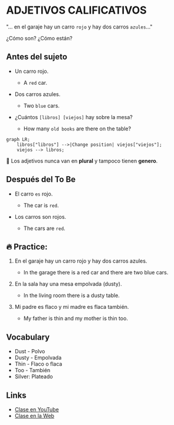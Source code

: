 # ADJETIVOS CALIFICATIVOS

"... en el garaje hay un carro `rojo` y hay dos carros `azules`..."

¿Cómo son? ¿Cómo están?  

## Antes del sujeto

- Un carro rojo.
	- A `red` car.

- Dos carros azules.
	- Two `blue` cars.

- ¿Cuántos `[libros] [viejos]` hay sobre la mesa?
	- How many `old books` are there on the table?

```mermaid
graph LR;
    libros["libros"] -->|Change position| viejos["viejos"];
    viejos --> libros;
```

📌 Los adjetivos nunca van en **plural** y tampoco tienen **genero**. 

## Después del To Be

- El carro `es` rojo.
	- The car is `red`.

- Los carros son rojos.
	- The cars are `red`.

## 🔥 Practice:

1. En el garaje hay un carro rojo y hay dos carros azules.
	- In the garage there is a red car and there are two blue cars.

2. En la sala hay una mesa empolvada (dusty).
	- In the living room there is a dusty table.

3. Mi padre es flaco y mi madre es flaca también.
	- My father is thin and my mother is thin too.

## Vocabulary

- Dust - Polvo   
- Dusty - Empolvada   
- Thin - Flaco o flaca   
- Too - También  
- Silver: Plateado   

## Links

- [Clase en YouTube](https://www.youtube.com/watch?v=tFCHKUCiYm8&list=PLgrNDDl9MxYmUmf19zPiljdg8FKIRmP78&index=9)    
- [Clase en la Web](https://www.pacho8a.com/ingl%C3%A9s/curso-ingl%C3%A9s-desde-cero/lecci%C3%B3n-9/)